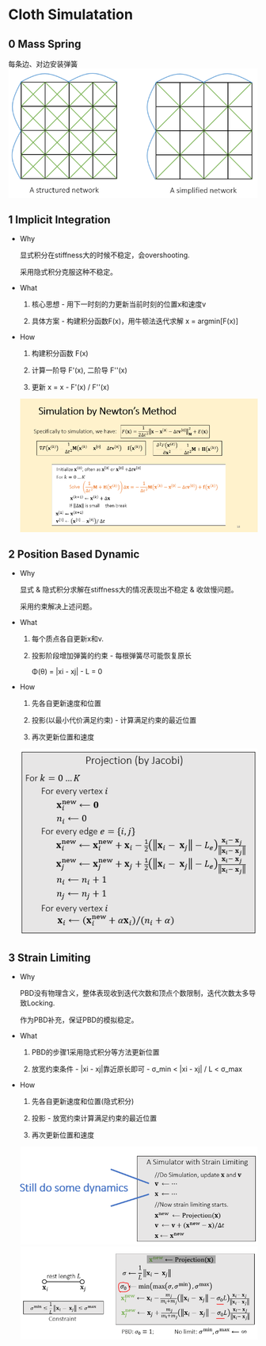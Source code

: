 # Cloth Simulatation
## 0 Mass Spring
每条边、对边安装弹簧
![](pics/mass_spring.PNG)

## 1 Implicit Integration
- Why

    显式积分在stiffness大的时候不稳定，会overshooting.

    采用隐式积分克服这种不稳定。

- What

    1. 核心思想 - 用下一时刻的力更新当前时刻的位置x和速度v

    2. 具体方案 - 构建积分函数F(x)，用牛顿法迭代求解 x = argmin[F(x)]

- How

    1. 构建积分函数 F(x)

    2. 计算一阶导 F'(x), 二阶导 F''(x)

    3. 更新 x = x - F'(x) / F''(x)

    ![](pics/implicit_method.PNG)

## 2 Position Based Dynamic
- Why  

    显式 & 隐式积分求解在stiffness大的情况表现出不稳定 & 收敛慢问题。
    
    采用约束解决上述问题。

- What 
    
    1. 每个质点各自更新x和v.

    2. 投影阶段增加弹簧的约束 - 每根弹簧尽可能恢复原长
        
        Φ(θ) = |xi - xj| - L = 0

- How
    1. 先各自更新速度和位置
			                      
    2. 投影(以最小代价满足约束) - 计算满足约束的最近位置
    
    3. 再次更新位置和速度
    
    ![](pics/PBD.PNG)

## 3 Strain Limiting
- Why  
    
    PBD没有物理含义，整体表现收到迭代次数和顶点个数限制，迭代次数太多导致Locking.
			       
    作为PBD补充，保证PBD的模拟稳定。

- What 
    1. PBD的步骤1采用隐式积分等方法更新位置
			       
    2. 放宽约束条件 - |xi - xj|靠近原长即可 - σ_min < |xi - xj| / L < σ_max

- How  
    1. 先各自更新速度和位置(隐式积分)
 
    2. 投影 - 放宽约束计算满足约束的最近位置

    3. 再次更新位置和速度

    ![](pics/strain_limiting1.PNG)
    ![](pics/strain_limiting2.PNG)
